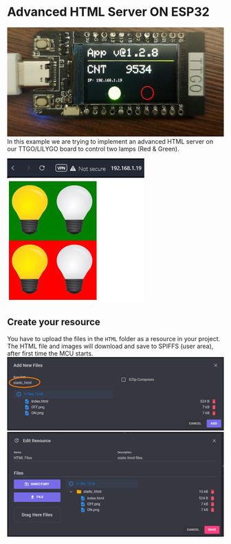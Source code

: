 # Advanced HTML Server ON ESP32
![sadasd](img/TTGO-1.jpg)  
In this example we are trying to implement an advanced HTML server on our TTGO/LILYGO board to control two lamps (Red & Green).  

![sadasd](img/HTMLserver1.jpg)  

## Create your resource
You have to upload the files in the `HTML` folder as a resource in your project. The HTML file and images will download and save to SPIFFS (user area), after first time the MCU starts.  
![sadasd](img/htmlupld1.jpg)  
![sadasd](img/htmlupld2.jpg)  
